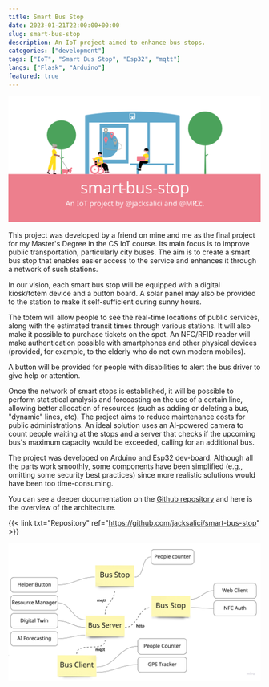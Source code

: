 ```yaml
---
title: Smart Bus Stop
date: 2023-01-21T22:00:00+00:00
slug: smart-bus-stop
description: An IoT project aimed to enhance bus stops.
categories: ["development"]
tags: ["IoT", "Smart Bus Stop", "Esp32", "mqtt"]
langs: ["Flask", "Arduino"]
featured: true
---
```

![Cover](https://raw.githubusercontent.com/jacksalici/smart-bus-stop/main/img/cover.svg)

This project was developed by a friend on mine and me as the final project for my Master's Degree in the CS IoT course. Its main focus is to improve public transportation, particularly city buses. The aim is to create a smart bus stop that enables easier access to the service and enhances it through a network of such stations.

In our vision, each smart bus stop will be equipped with a digital kiosk/totem device and a button board. A solar panel may also be provided to the station to make it self-sufficient during sunny hours.

The totem will allow people to see the real-time locations of public services, along with the estimated transit times through various stations. It will also make it possible to purchase tickets on the spot. An NFC/RFID reader will make authentication possible with smartphones and other physical devices (provided, for example, to the elderly who do not own modern mobiles).

A button will be provided for people with disabilities to alert the bus driver to give help or attention.

Once the network of smart stops is established, it will be possible to perform statistical analysis and forecasting on the use of a certain line, allowing better allocation of resources (such as adding or deleting a bus, "dynamic" lines, etc). The project aims to reduce maintenance costs for public administrations. An ideal solution uses an AI-powered camera to count people waiting at the stops and a server that checks if the upcoming bus's maximum capacity would be exceeded, calling for an additional bus.

The project was developed on Arduino and Esp32 dev-board. Although all the parts work smoothly, some components have been simplified (e.g., omitting some security best practices) since more realistic solutions would have been too time-consuming.

You can see a deeper documentation on the [Github repository](https://github.com/jacksalici/smart-bus-stop) and here is the overview of the architecture.  

{{< link txt="Repository" ref="https://github.com/jacksalici/smart-bus-stop" >}}


![Architecture](https://raw.githubusercontent.com/jacksalici/smart-bus-stop/main/img/architecture.jpg)
